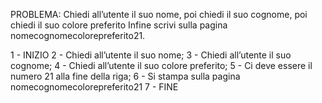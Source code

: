 PROBLEMA: Chiedi all’utente il suo nome, poi chiedi il suo cognome, poi chiedi il suo colore preferito Infine scrivi sulla pagina nomecognomecolorepreferito21.

1 - INIZIO
2 - Chiedi all’utente il suo nome;
3 - Chiedi all’utente il suo cognome;
4 - Chiedi all’utente il suo colore preferito;
5 - Ci deve essere il numero 21 alla fine della riga;
6 - Si stampa sulla pagina nomecognomecolorepreferito21
7 - FINE